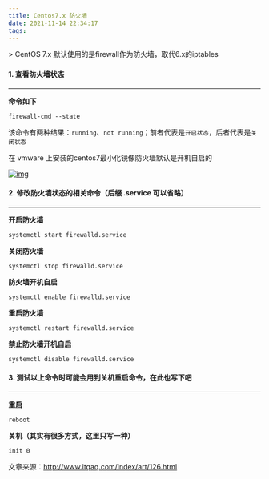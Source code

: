 ```yaml
---
title: Centos7.x 防火墙
date: 2021-11-14 22:34:17
tags:
---
```


&gt; CentOS 7.x 默认使用的是firewall作为防火墙，取代6.x的iptables

#### 1. 查看防火墙状态

------

**命令如下**

```
firewall-cmd --state
```

该命令有两种结果：`running`、`not running`；前者代表是`开启状态`，后者代表是`关闭状态`

在 vmware 上安装的centos7最小化镜像防火墙默认是开机自启的

[![img](https://img.itqaq.com/art/content/028e377d019bac9774c07fecd426191f.png)](https://img.itqaq.com/art/content/028e377d019bac9774c07fecd426191f.png)

#### 2. 修改防火墙状态的相关命令（后缀 .service 可以省略）

------

**开启防火墙**

```
systemctl start firewalld.service
```

**关闭防火墙**

```
systemctl stop firewalld.service
```

**防火墙开机自启**

```
systemctl enable firewalld.service
```

**重启防火墙**

```
systemctl restart firewalld.service
```

**禁止防火墙开机自启**

```
systemctl disable firewalld.service
```

#### 3. 测试以上命令时可能会用到关机重启命令，在此也写下吧

------

**重启**

```
reboot
```

**关机（其实有很多方式，这里只写一种）**

```
init 0
```

文章来源：http://www.itqaq.com/index/art/126.html